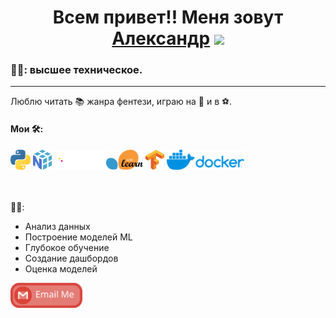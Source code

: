 <h1 align="center">Всем привет!! Меня зовут <a href="https://github.com/Alextsgnv" target="_blank">Александр</a> 
<img src="https://github.com/blackcater/blackcater/raw/main/images/Hi.gif" height="32"/></h1>
  
<h3 align="left">🧑‍🎓: высшее техническое.</h3>
<hr> 
<p>Люблю читать 📚 жанра фентези, играю на 🎸 и в ⚽️.</p>


<h4>Мои 🛠:</h4>
<div>
<img src="https://github.com/Alextsgnv/Alextsgnv/blob/main/images/python.svg" height="32"/> 
<img src="https://github.com/Alextsgnv/Alextsgnv/blob/main/images/numpy.svg" height="32"/>
<img src="https://github.com/Alextsgnv/Alextsgnv/blob/main/images/pandas.svg" height="32"/>
<img src="https://github.com/Alextsgnv/Alextsgnv/blob/main/images/scikit-learn.svg" height="32"/>
<img src="https://github.com/Alextsgnv/Alextsgnv/blob/main/images/tensorflow.svg" height="32"/>
<img src="https://github.com/Alextsgnv/Alextsgnv/blob/main/images/docker.svg" height="32"/> </div>
</br>
</br>


👨‍💻:
<ul>
  <li>Анализ данных</li>
  <li>Построение моделей ML</li>
  <li>Глубокое обучение</li>
  <li>Создание дашбордов</li>
  <li>Оценка моделей</li>
</ul>





<a href="mailto:i@blackcater.dev">
  <img src="https://github.com/Alextsgnv/Alextsgnv/blob/main/images/social-gmail.svg" height="40" style="max-width: 100%;">
</a>

